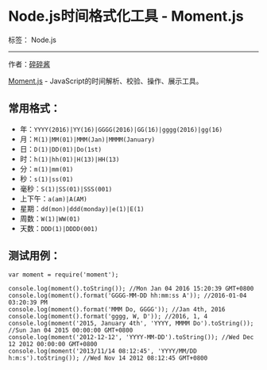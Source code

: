 # Node.js时间格式化工具 - Moment.js

标签： Node.js

---

作者：[碎碎酱][1]

[Moment.js][2] - JavaScript的时间解析、校验、操作、展示工具。

## 常用格式：

* 年：`YYYY(2016)|YY(16)|GGGG(2016)|GG(16)|gggg(2016)|gg(16)`
* 月：`M(1)|MM(01)|MMM(Jan)|MMMM(January)`
* 日：`D(1)|DD(01)|Do(1st)`
* 时：`h(1)|hh(01)|H(13)|HH(13)`
* 分：`m(1)|mm(01)`
* 秒：`s(1)|ss(01)`
* 毫秒：`S(1)|SS(01)|SSS(001)`
* 上下午：`a(am)|A(AM)`
* 星期：`dd(mon)|ddd(monday)|e(1)|E(1)`
* 周数：`W(1)|WW(01)`
* 天数：`DDD(1)|DDDD(001)`

## 测试用例：
```
var moment = require('moment');

console.log(moment().toString()); //Mon Jan 04 2016 15:20:39 GMT+0800
console.log(moment().format('GGGG-MM-DD hh:mm:ss A')); //2016-01-04 03:20:39 PM
console.log(moment().format('MMM Do, GGGG')); //Jan 4th, 2016
console.log(moment().format('gggg, W, D')); //2016, 1, 4
console.log(moment('2015, January 4th', 'YYYY, MMMM Do').toString()); //Sun Jan 04 2015 00:00:00 GMT+0800
console.log(moment('2012-12-12', 'YYYY-MM-DD').toString()); //Wed Dec 12 2012 00:00:00 GMT+0800
console.log(moment('2013/11/14 08:12:45', 'YYYY/MM/DD h:m:s').toString()); //Wed Nov 14 2012 08:12:45 GMT+0800
```


  [1]: http://www.suisuijiang.com
  [2]: http://momentjs.com/docs/#/parsing/string-formats/
